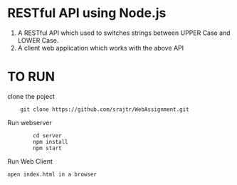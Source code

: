 # **RESTful API using Node.js**

1. A RESTful API which used to switches strings between UPPER Case  and LOWER Case.
 2. A client web application which works with the above API




# TO RUN
clone  the poject
		
		git clone https://github.com/srajtr/WebAssignment.git

Run webserver
			
			cd server
			npm install	
			npm start
Run Web Client

	open index.html in a browser
	




